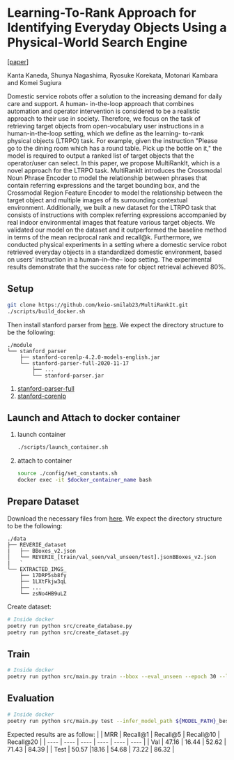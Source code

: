 # Learning-To-Rank Approach for Identifying Everyday Objects Using a Physical-World Search Engine

[[paper]()]

Kanta Kaneda, Shunya Nagashima, Ryosuke Korekata, Motonari Kambara and Komei Sugiura

Domestic service robots offer a solution to the
increasing demand for daily care and support. A human-
in-the-loop approach that combines automation and operator
intervention is considered to be a realistic approach to their
use in society. Therefore, we focus on the task of retrieving
target objects from open-vocabulary user instructions in a
human-in-the-loop setting, which we define as the learning-
to-rank physical objects (LTRPO) task. For example, given
the instruction "Please go to the dining room which has a
round table. Pick up the bottle on it," the model is required
to output a ranked list of target objects that the operator/user
can select. In this paper, we propose MultiRankIt, which is a
novel approach for the LTRPO task. MultiRankIt introduces
the Crossmodal Noun Phrase Encoder to model the relationship
between phrases that contain referring expressions and the
target bounding box, and the Crossmodal Region Feature
Encoder to model the relationship between the target object
and multiple images of its surrounding contextual environment.
Additionally, we built a new dataset for the LTRPO task
that consists of instructions with complex referring expressions
accompanied by real indoor environmental images that feature
various target objects. We validated our model on the dataset
and it outperformed the baseline method in terms of the mean
reciprocal rank and recall@k. Furthermore, we conducted
physical experiments in a setting where a domestic service
robot retrieved everyday objects in a standardized domestic
environment, based on users’ instruction in a human–in–the–
loop setting. The experimental results demonstrate that the
success rate for object retrieval achieved 80%.


## Setup
```bash
git clone https://github.com/keio-smilab23/MultiRankIt.git
./scripts/build_docker.sh
```

Then install stanford parser from [here](https://nlp.stanford.edu/software/lex-parser.shtml).
We expect the directory structure to be the following:
```
./module
└── stanford_parser
    ├── stanford-corenlp-4.2.0-models-english.jar
    └── stanford-parser-full-2020-11-17
        ├── ...
        └── stanford-parser.jar
```
1. [stanford-parser-full](https://nlp.stanford.edu/software/stanford-parser-4.2.0.zip)
1. [stanford-corenlp](https://nlp.stanford.edu/software/stanford-corenlp-4.2.0-models-english.jar)


## Launch and Attach to docker container
1. launch container
    ```bash
    ./scripts/launch_container.sh
    ```

2. attach to container
    ```bash
    source ./config/set_constants.sh
    docker exec -it $docker_container_name bash
    ```


## Prepare Dataset
Download the necessary files from [here](https://drive.google.com/drive/folders/1fzhT74tiJhu8qDJr_604X5P2OopcDjMW).
We expect the directory structure to be the following:
```
./data
├── REVERIE_dataset
|   ├── BBoxes_v2.json
│   └── REVERIE_[train/val_seen/val_unseen/test].jsonBBoxes_v2.json
|   `
└── EXTRACTED_IMGS_
    ├── 17DRP5sb8fy
    ├── 1LXtFkjw3qL
    ├── ...
    └── zsNo4HB9uLZ
```

Create dataset:
```bash
# Inside docker
poetry run python src/create_database.py 
poetry run python src/create_dataset.py 
```


## Train
```sh
# Inside docker
poetry run python src/main.py train --bbox --eval_unseen --epoch 30 --lr 5e-5 --bs 128
```


## Evaluation
```sh
# Inside docker
poetry run python src/main.py test --infer_model_path ${MODEL_PATH}_best.pth
```

Expected results are as follow:
|    | MRR | Recall@1 | Recall@5 |  Recall@10 |  Recall@20 |
| ---- | ---- | ---- | ---- | ---- | ---- |
|  Val  | 47.16 | 16.44 | 52.62 | 71.43 | 84.39 | 
|  Test  |  50.57 |18.16 |  54.68 | 73.22 | 86.32 | 

